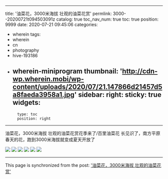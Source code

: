 
---
title: '油菜花，3000米海拔 壮观的油菜花赏'
permlink: 3000--20200721t094503091z
catalog: true
toc_nav_num: true
toc: true
position: 9999
date: 2020-07-21 09:45:06
categories:
- wherein
tags:
- wherein
- cn
- photography
- hive-193186
- wherein-miniprogram
thumbnail: 'http://cdn-wp.wherein.mobi/wp-content/uploads/2020/07/21.147866d21457d5a8faeda3958a1.jpg'
sidebar:
    right:
        sticky: true
widgets:
    -
        type: toc
        position: right
---


油菜花，3000米海拔 
壮观的油菜花赏花季来了/百里油菜花
长见识了，南方平原春天的花，跑到3000米海拔就变成夏天开放了

<img src="http://cdn-wp.wherein.mobi/wp-content/uploads/2020/07/21.147866d21457d5a8faeda3958a1.jpg" />

<img src="http://cdn-wp.wherein.mobi/wp-content/uploads/2020/07/63.0c84f4fe3a142462f742dec7f6b.jpg" />

<img src="http://cdn-wp.wherein.mobi/wp-content/uploads/2020/07/70.78092e13b90b747ae4287f74e32.jpg" />

<img src="http://cdn-wp.wherein.mobi/wp-content/uploads/2020/07/14.a132f204c0805b6b37540893028.jpg" />

<img src="http://cdn-wp.wherein.mobi/wp-content/uploads/2020/07/10.48243cbde654c31c977347d1dc8.jpg" />

<img src="http://cdn-wp.wherein.mobi/wp-content/uploads/2020/07/90.91b8de625cfd82f9fe3529d4106.jpg" />

- - -

This page is synchronized from the post: ['油菜花，3000米海拔 壮观的油菜花赏'](https://steemit.com/@m18207319997/3000--20200721t094503091z)
